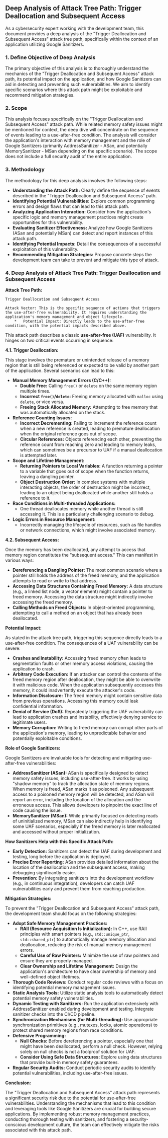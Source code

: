 ## Deep Analysis of Attack Tree Path: Trigger Deallocation and Subsequent Access

As a cybersecurity expert working with the development team, this document provides a deep analysis of the "Trigger Deallocation and Subsequent Access" attack tree path, specifically within the context of an application utilizing Google Sanitizers.

### 1. Define Objective of Deep Analysis

The primary objective of this analysis is to thoroughly understand the mechanics of the "Trigger Deallocation and Subsequent Access" attack path, its potential impact on the application, and how Google Sanitizers can aid in detecting and preventing such vulnerabilities. We aim to identify specific scenarios where this attack path might be exploitable and recommend mitigation strategies.

### 2. Scope

This analysis focuses specifically on the "Trigger Deallocation and Subsequent Access" attack path. While related memory safety issues might be mentioned for context, the deep dive will concentrate on the sequence of events leading to a use-after-free condition. The analysis will consider the application's interaction with memory management and the role of Google Sanitizers (primarily AddressSanitizer - ASan, and potentially MemorySanitizer - MSan depending on the specific scenario). The scope does not include a full security audit of the entire application.

### 3. Methodology

The methodology for this deep analysis involves the following steps:

*   **Understanding the Attack Path:**  Clearly define the sequence of events described in the "Trigger Deallocation and Subsequent Access" path.
*   **Identifying Potential Vulnerabilities:** Explore common programming errors and design flaws that can lead to this attack path.
*   **Analyzing Application Interaction:** Consider how the application's specific logic and memory management practices might create opportunities for this vulnerability.
*   **Evaluating Sanitizer Effectiveness:**  Analyze how Google Sanitizers (ASan and potentially MSan) can detect and report instances of this attack path.
*   **Identifying Potential Impacts:**  Detail the consequences of a successful exploitation of this vulnerability.
*   **Recommending Mitigation Strategies:**  Propose concrete steps the development team can take to prevent and mitigate this type of attack.

### 4. Deep Analysis of Attack Tree Path: Trigger Deallocation and Subsequent Access

**Attack Tree Path:**

```
Trigger Deallocation and Subsequent Access

Attack Vector: This is the specific sequence of actions that triggers the use-after-free vulnerability. It requires understanding the application's memory management and object lifecycle.
    *   Potential Impact: Directly leads to the use-after-free condition, with the potential impacts described above.
```

This attack path describes a classic **use-after-free (UAF)** vulnerability. It hinges on two critical events occurring in sequence:

**4.1. Trigger Deallocation:**

This stage involves the premature or unintended release of a memory region that is still being referenced or expected to be valid by another part of the application. Several scenarios can lead to this:

*   **Manual Memory Management Errors (C/C++):**
    *   **Double Free:**  Calling `free()` or `delete` on the same memory region multiple times.
    *   **Incorrect `free()`/`delete`:**  Freeing memory allocated with `malloc` using `delete`, or vice versa.
    *   **Freeing Stack Allocated Memory:** Attempting to free memory that was automatically allocated on the stack.
*   **Reference Counting Issues:**
    *   **Incorrect Decrementing:** Failing to increment the reference count when a new reference is created, leading to premature deallocation when the original reference goes out of scope.
    *   **Circular References:**  Objects referencing each other, preventing the reference count from reaching zero and leading to memory leaks, which can sometimes be a precursor to UAF if a manual deallocation is attempted later.
*   **Scope and Lifetime Management:**
    *   **Returning Pointers to Local Variables:** A function returning a pointer to a variable that goes out of scope when the function returns, leaving a dangling pointer.
    *   **Object Destruction Order:**  In complex systems with multiple interacting objects, the order of destruction might be incorrect, leading to an object being deallocated while another still holds a reference to it.
*   **Race Conditions in Multi-threaded Applications:**
    *   One thread deallocates memory while another thread is still accessing it. This is a particularly challenging scenario to debug.
*   **Logic Errors in Resource Management:**
    *   Incorrectly managing the lifecycle of resources, such as file handles or network connections, which might involve associated memory.

**4.2. Subsequent Access:**

Once the memory has been deallocated, any attempt to access that memory region constitutes the "subsequent access."  This can manifest in various ways:

*   **Dereferencing a Dangling Pointer:**  The most common scenario where a pointer still holds the address of the freed memory, and the application attempts to read or write to that address.
*   **Accessing Data Structures Containing Freed Memory:**  A data structure (e.g., a linked list node, a vector element) might contain a pointer to freed memory. Accessing the data structure might indirectly involve accessing the freed memory.
*   **Calling Methods on Freed Objects:**  In object-oriented programming, attempting to call a method on an object that has already been deallocated.

**Potential Impact:**

As stated in the attack tree path, triggering this sequence directly leads to a use-after-free condition. The consequences of a UAF vulnerability can be severe:

*   **Crashes and Instability:**  Accessing freed memory often leads to segmentation faults or other memory access violations, causing the application to crash.
*   **Arbitrary Code Execution:**  If an attacker can control the contents of the freed memory region after deallocation, they might be able to overwrite it with malicious code. When the application subsequently accesses this memory, it could inadvertently execute the attacker's code.
*   **Information Disclosure:**  The freed memory might contain sensitive data from previous operations. Accessing this memory could leak confidential information.
*   **Denial of Service (DoS):**  Repeatedly triggering the UAF vulnerability can lead to application crashes and instability, effectively denying service to legitimate users.
*   **Memory Corruption:**  Writing to freed memory can corrupt other parts of the application's memory, leading to unpredictable behavior and potentially exploitable conditions.

**Role of Google Sanitizers:**

Google Sanitizers are invaluable tools for detecting and mitigating use-after-free vulnerabilities:

*   **AddressSanitizer (ASan):** ASan is specifically designed to detect memory safety issues, including use-after-free. It works by using "shadow memory" to track the allocation state of memory regions. When memory is freed, ASan marks it as poisoned. Any subsequent access to a poisoned memory region will be detected, and ASan will report an error, including the location of the allocation and the erroneous access. This allows developers to pinpoint the exact line of code causing the issue.
*   **MemorySanitizer (MSan):** While primarily focused on detecting reads of uninitialized memory, MSan can also indirectly help in identifying some UAF scenarios, especially if the freed memory is later reallocated and accessed without proper initialization.

**How Sanitizers Help with this Specific Attack Path:**

*   **Early Detection:** Sanitizers can detect the UAF during development and testing, long before the application is deployed.
*   **Precise Error Reporting:** ASan provides detailed information about the location of the deallocation and the subsequent access, making debugging significantly easier.
*   **Prevention:** By integrating sanitizers into the development workflow (e.g., in continuous integration), developers can catch UAF vulnerabilities early and prevent them from reaching production.

**Mitigation Strategies:**

To prevent the "Trigger Deallocation and Subsequent Access" attack path, the development team should focus on the following strategies:

*   **Adopt Safe Memory Management Practices:**
    *   **RAII (Resource Acquisition Is Initialization):**  In C++, use RAII principles with smart pointers (e.g., `std::unique_ptr`, `std::shared_ptr`) to automatically manage memory allocation and deallocation, reducing the risk of manual memory management errors.
    *   **Careful Use of Raw Pointers:** Minimize the use of raw pointers and ensure they are properly managed.
    *   **Clear Ownership and Lifetime Management:**  Design the application's architecture to have clear ownership of memory and well-defined object lifetimes.
*   **Thorough Code Reviews:**  Conduct regular code reviews with a focus on identifying potential memory management issues.
*   **Static Analysis Tools:**  Utilize static analysis tools to automatically detect potential memory safety vulnerabilities.
*   **Dynamic Testing with Sanitizers:**  Run the application extensively with AddressSanitizer enabled during development and testing. Integrate sanitizer checks into the CI/CD pipeline.
*   **Synchronization Mechanisms (for Multi-threading):**  Use appropriate synchronization primitives (e.g., mutexes, locks, atomic operations) to protect shared memory regions from race conditions.
*   **Defensive Programming:**
    *   **Null Checks:**  Before dereferencing a pointer, especially one that might have been deallocated, perform a null check. However, relying solely on null checks is not a foolproof solution for UAF.
    *   **Consider Using Safe Data Structures:**  Explore using data structures that provide built-in memory safety guarantees.
*   **Regular Security Audits:**  Conduct periodic security audits to identify potential vulnerabilities, including use-after-free issues.

**Conclusion:**

The "Trigger Deallocation and Subsequent Access" attack path represents a significant security risk due to the potential for use-after-free vulnerabilities. Understanding the mechanisms that lead to this condition and leveraging tools like Google Sanitizers are crucial for building secure applications. By implementing robust memory management practices, conducting thorough testing with sanitizers, and fostering a security-conscious development culture, the team can effectively mitigate the risks associated with this attack path.